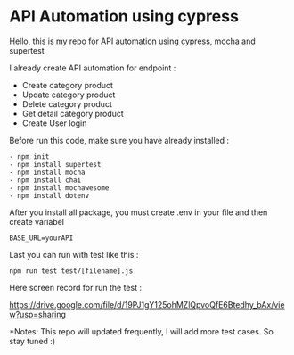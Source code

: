 # API Automation using cypress
Hello, this is my repo for API automation using cypress, mocha and supertest

I already create API automation for endpoint :
- Create category product
- Update category product
- Delete category product
- Get detail category product
- Create User login

Before run this code, make sure you have already installed :

```
- npm init
- npm install supertest
- npm install mocha
- npm install chai
- npm install mochawesome
- npm install dotenv
```

After you install all package, you must create .env in your file and then create variabel

```
BASE_URL=yourAPI
```


Last you can run with test like this : 
```
npm run test test/[filename].js
```

Here screen record for run the test : 

https://drive.google.com/file/d/19PJ1gY125ohMZlQpvoQfE6Btedhy_bAx/view?usp=sharing

*Notes: This repo will updated frequently, I will add more test cases. So stay tuned :)


